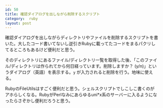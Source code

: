 ```yaml
---
id: 50
title: 確認ダイアログを出しながら削除するスクリプト
category:  ruby
layout: post
---
```


確認ダイアログを出しながらディレクトリやファイルを削除するスクリプトを書いた。大したコード書いてないし逆引きRubyに載ってたコードをまるパクリしてるところもあるけど便利だと思う。

<script src="https://gist.github.com/921460.js?file=cleanup.rb"></script>

そのディレクトリにあるファイル/ディレクトリ一覧を取得した後、「このファイル/ディレクトリは作られてから何日経っています。削除しますか？ (y/n)」というダイアログ（英語）を表示する。`y` が入力されると削除を行う。地味に使える。

RubyのFileUtilsはすごく便利だと思う。シェルスクリプトでしこしこ書くのがアホらしくなる。RubyがPerlなみにあらゆるuni\*x系のサーバーに入るようになったらさぞかし便利だろうと思う。
